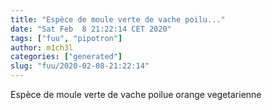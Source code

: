 ```yaml
---
title: "Espèce de moule verte de vache poilu..."
date: "Sat Feb  8 21:22:14 CET 2020"
tags: ["fuu", "pipotron"]
author: m1ch3l
categories: ["generated"]
slug: "fuu/2020-02-08-21:22:14"
---
```


Espèce de moule verte de vache poilue orange vegetarienne
